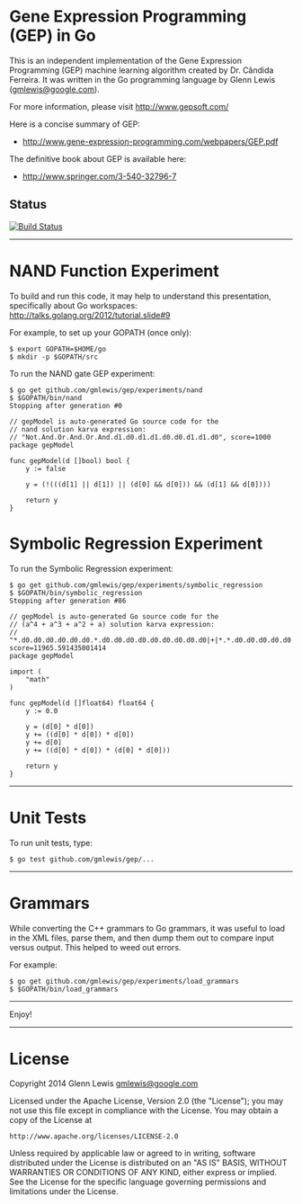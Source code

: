 # Gene Expression Programming (GEP) in Go

This is an independent implementation of the Gene Expression Programming (GEP)
machine learning algorithm created by Dr. Cândida Ferreira.
It was written in the Go programming language by Glenn Lewis (gmlewis@google.com).

For more information, please visit http://www.gepsoft.com/

Here is a concise summary of GEP:

- http://www.gene-expression-programming.com/webpapers/GEP.pdf

The definitive book about GEP is available here:

- http://www.springer.com/3-540-32796-7

## Status
[![Build Status](https://travis-ci.org/gmlewis/gep.png)](https://travis-ci.org/gmlewis/gep)

----------------------------------------------------------------------

# NAND Function Experiment

To build and run this code, it may help to understand this presentation,
specifically about Go workspaces: http://talks.golang.org/2012/tutorial.slide#9

For example, to set up your GOPATH (once only):

```
$ export GOPATH=$HOME/go
$ mkdir -p $GOPATH/src
```

To run the NAND gate GEP experiment:

```
$ go get github.com/gmlewis/gep/experiments/nand
$ $GOPATH/bin/nand
Stopping after generation #0

// gepModel is auto-generated Go source code for the
// nand solution karva expression:
// "Not.And.Or.And.Or.And.d1.d0.d1.d1.d0.d0.d1.d1.d0", score=1000
package gepModel

func gepModel(d []bool) bool {
	y := false

	y = (!(((d[1] || d[1]) || (d[0] && d[0])) && (d[1] && d[0])))

	return y
}
```

# Symbolic Regression Experiment

To run the Symbolic Regression experiment:

```
$ go get github.com/gmlewis/gep/experiments/symbolic_regression
$ $GOPATH/bin/symbolic_regression
Stopping after generation #86

// gepModel is auto-generated Go source code for the
// (a^4 + a^3 + a^2 + a) solution karva expression:
// "*.d0.d0.d0.d0.d0.d0.*.d0.d0.d0.d0.d0.d0.d0.d0.d0|+|*.*.d0.d0.d0.d0.d0.*.d0.d0.d0.d0.d0.d0.d0.d0.d0|+|d0.d0.d0.*.*.d0.*.*.d0.d0.d0.d0.d0.d0.d0.d0.d0|+|*.*.*.d0.d0.d0.d0.d0.d0.d0.d0.d0.d0.d0.d0.d0.d0", score=11965.591435001414
package gepModel

import (
	"math"
)

func gepModel(d []float64) float64 {
	y := 0.0

	y = (d[0] * d[0])
	y += ((d[0] * d[0]) * d[0])
	y += d[0]
	y += ((d[0] * d[0]) * (d[0] * d[0]))

	return y
}
```

----------------------------------------------------------------------

# Unit Tests

To run unit tests, type:

```
$ go test github.com/gmlewis/gep/...
```

----------------------------------------------------------------------

# Grammars

While converting the C++ grammars to Go grammars, it was useful to load
in the XML files, parse them, and then dump them out to compare input
versus output.  This helped to weed out errors.

For example:

```
$ go get github.com/gmlewis/gep/experiments/load_grammars
$ $GOPATH/bin/load_grammars
```

----------------------------------------------------------------------

Enjoy!

----------------------------------------------------------------------

# License

Copyright 2014 Glenn Lewis gmlewis@google.com

Licensed under the Apache License, Version 2.0 (the "License");
you may not use this file except in compliance with the License.
You may obtain a copy of the License at

    http://www.apache.org/licenses/LICENSE-2.0

Unless required by applicable law or agreed to in writing, software
distributed under the License is distributed on an "AS IS" BASIS,
WITHOUT WARRANTIES OR CONDITIONS OF ANY KIND, either express or implied.
See the License for the specific language governing permissions and
limitations under the License.
